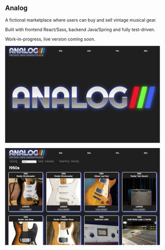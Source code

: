 
## Analog

A fictional marketplace where users can buy and sell vintage musical gear. 

Built with frontend React/Sass, backend Java/Spring and fully test-driven.

Work-in-progress, live version coming soon. 

![](client/public/images/analoghome.png)

![](client/public/images/analog.png)
